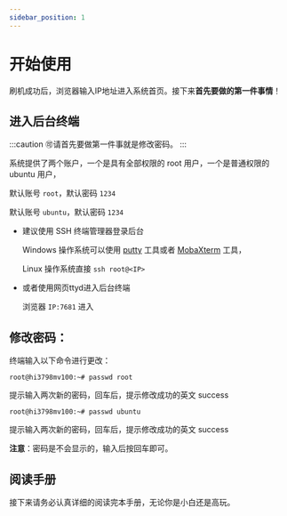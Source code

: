 ```yaml
---
sidebar_position: 1
---
```


# 开始使用

刷机成功后，浏览器输入IP地址进入系统首页。接下来**首先要做的第一件事情**！

## 进入后台终端

:::caution
🉑️请首先要做第一件事就是修改密码。
:::

系统提供了两个账户，一个是具有全部权限的 root 用户，一个是普通权限的 ubuntu 用户，

默认账号 `root`，默认密码 `1234`

默认账号 `ubuntu`，默认密码 `1234`

- 建议使用 SSH 终端管理器登录后台

  Windows 操作系统可以使用 [putty](https://www.chiark.greenend.org.uk/~sgtatham/putty/latest.html) 工具或者 [MobaXterm](https://mobaxterm.mobatek.net/) 工具，

  Linux 操作系统直接 `ssh root@<IP>`

- 或者使用网页ttyd进入后台终端

  浏览器 `IP:7681` 进入

## 修改密码：

终端输入以下命令进行更改：

```console
root@hi3798mv100:~# passwd root
```

提示输入两次新的密码，回车后，提示修改成功的英文 success

```console
root@hi3798mv100:~# passwd ubuntu
```

提示输入两次新的密码，回车后，提示修改成功的英文 success

**注意**：密码是不会显示的，输入后按回车即可。

## 阅读手册

接下来请务必认真详细的阅读完本手册，无论你是小白还是高玩。

